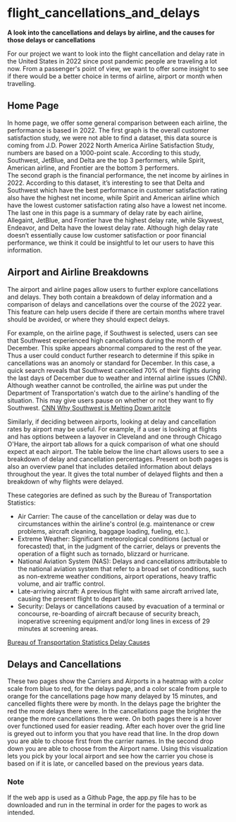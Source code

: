 # flight_cancellations_and_delays
**A look into the cancellations and delays by airline, and the causes for those delays or cancellations**

For our project we want to look into the flight cancellation and delay rate in the United States in 2022 since post pandemic people are traveling a lot now. From a passenger's point of view, we want to offer some insight to see if there would be a better choice in terms of airline, airport or month when travelling. 

## Home Page
In home page, we offer some general comparison between each airline, the performance is based in 2022. The first graph is the overall customer satisfaction study, we were not able to find a dataset, this data source is coming from J.D. Power 2022 North America Airline Satisfaction Study, numbers are based on a 1000-point scale. According to this study, Southwest, JetBlue, and Delta are the top 3 performers, while Spirit, American airline, and Frontier are the bottom 3 performers.  
The second graph is the financial performance, the net income by airlines in 2022. According to this dataset, it’s interesting to see that Delta and Southwest which have the best performance in customer satisfaction rating also have the highest net income, while Spirit and American airline which have the lowest customer satisfaction rating also have a lowest net income. 
The last one in this page is a summary of delay rate by each airline, Allegaint, JetBlue, and Frontier have the highest delay rate, while Skywest, Endeavor, and Delta have the lowest delay rate. Although high delay rate doesn’t essentially cause low customer satisfaction or poor financial performance, we think it could be insightful to let our users to have this information.

## Airport and Airline Breakdowns
The airport and airline pages allow users to further explore cancellations and delays. They both contain a breakdown of delay information and a comparison of delays and cancellations over the course of the 2022 year. This feature can help users decide if there are certain months where travel should be avoided, or where they should expect delays. 

For example, on the airline page, if Southwest is selected, users can see that Southwest experienced high cancellations during the month of December. This spike appears abnormal compared to the rest of the year. Thus a user could conduct further research to determine if this spike in cancellations was an anomoly or standard for December. In this case, a quick search reveals that Southwest cancelled 70% of their flights during the last days of December due to weather and internal airline issues (CNN). Although weather cannot be controlled, the airline was put under the Department of Transportation's watch due to the airline's handling of the situation. This may give users pause on whether or not they want to fly Southwest. 
[CNN Why Southwest is Melting Down aritcle](https://www.cnn.com/2022/12/27/business/southwest-airlines-service-meltdown/index.html)

Similarly, if deciding between airports, looking at delay and cancellation rates by airport may be useful. For example, if a user is looking at flights and has options between a layover in Cleveland and one through Chicago O'Hare, the airport tab allows for a quick comparison of what one should expect at each airport. The table below the line chart allows users to see a breakdown of delay and cancellation percentages. 
Present on both pages is also an overview panel that includes detailed information about delays throughout the year. It gives the total number of delayed flights and then a breakdown of why flights were delayed. 

These categories are defined as such by the Bureau of Transportation Statistics:

- Air Carrier: The cause of the cancellation or delay was due to circumstances within the airline's control (e.g. maintenance or crew problems, aircraft cleaning, baggage loading, fueling, etc.).
- Extreme Weather: Significant meteorological conditions (actual or forecasted) that, in the judgment of the carrier, delays or prevents the operation of a flight such as tornado, blizzard or hurricane.
- National Aviation System (NAS): Delays and cancellations attributable to the national aviation system that refer to a broad set of conditions, such as non-extreme weather conditions, airport operations, heavy traffic volume, and air traffic control.
- Late-arriving aircraft: A previous flight with same aircraft arrived late, causing the present flight to depart late.
- Security: Delays or cancellations caused by evacuation of a terminal or concourse, re-boarding of aircraft because of security breach, inoperative screening equipment and/or long lines in excess of 29 minutes at screening areas.

[Bureau of Transportation Statistics Delay Causes](https://www.bts.gov/topics/airlines-and-airports/understanding-reporting-causes-flight-delays-and-cancellations)

## Delays and Cancellations ##
These two pages show the Carriers and Airports in a heatmap with a color scale from blue to red, for the delays page, and a color scale from purple to orange for the cancellations page how many delayed by 15 minutes, and cancelled flights there were by month.  In the delays page the brighter the red the more delays there were.  In the cancellations page the brighter the orange the more cancellations there were.  On both pages there is a hover over functioned used for easier reading.  After each hover over the grid line is greyed out to inform you that you have read that line.  In the drop down you are able to choose first from the carrier names.  In the second drop down you are able to choose from the Airport name.  Using this visualization lets you pick by your local airport and see how the carrier you chose is based on if it is late, or cancelled based on the previous years data.  

### Note ###
If the web app is used as a Github Page, the app.py file has to be downloaded and run in the terminal in order for the pages to work as intended.

